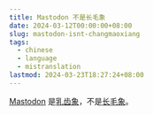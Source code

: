 ```yaml
---
title: Mastodon 不是长毛象
date: 2024-03-12T00:00:00+08:00
slug: mastodon-isnt-changmaoxiang
tags:
  - chinese
  - language
  - mistranslation
lastmod: 2024-03-23T18:27:24+08:00
---
```


[Mastodon](https://joinmastodon.org/) 是[乳齿象](https://zh.wikipedia.org/zh-cn/乳齿象属)，不是[长毛象](https://zh.wikipedia.org/zh-cn/猛犸象)。
